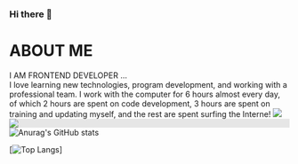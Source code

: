 ### Hi there 👋

<!--
**amirghaderian/amirghaderian** is a ✨ _special_ ✨ repository because its `README.md` (this file) appears on your GitHub profile.

Here are some ideas to get you started:

- 🔭 I’m currently working on ...
- 🌱 I’m currently learning ...
- 👯 I’m looking to collaborate on ...
- 🤔 I’m looking for help with ...
- 💬 Ask me about ...
- 📫 How to reach me: ...
- 😄 Pronouns: ...
- ⚡ Fun fact: ...
-->

# ABOUT ME
I AM FRONTEND DEVELOPER ...  <br> 
I love learning new technologies, program development, and working with a professional team.
I work with the computer for 6 hours almost every day, of which 2 hours are spent on code development, 3 hours are spent on training and updating myself, and the rest are spent surfing the Interne!
<img src="https://irfantariq.com/images/banner.gif"> <br>
<img style="display: block;-webkit-user-select: none;margin: auto;background-color: hsl(0, 0%, 90%);" src="https://irfantariq.com/images/banner.gif">
![Anurag's GitHub stats](https://github-readme-stats.vercel.app/api?username=amirghaderian&theme=gruvbox&show_icons=true)

[![Top Langs](https://github-readme-stats.vercel.app/api/top-langs/?username=amirghaderian&layout=compact)]
